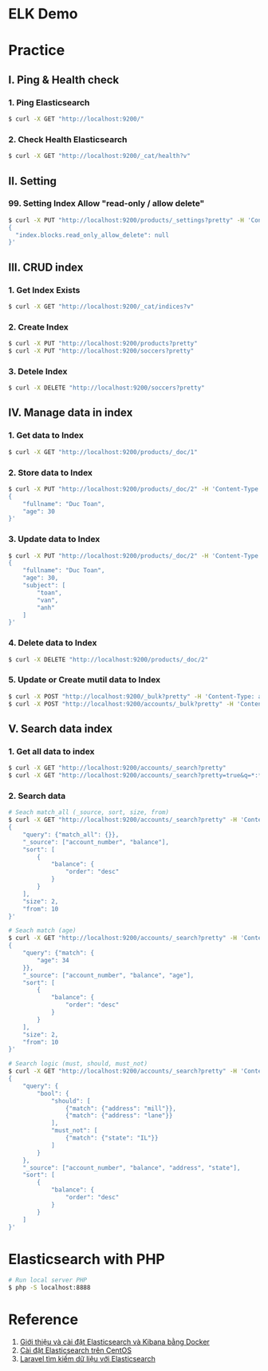 # ELK Demo


# Practice
## I. Ping & Health check
### 1. Ping Elasticsearch
```sh
$ curl -X GET "http://localhost:9200/"
```

### 2. Check Health Elasticsearch
```sh
$ curl -X GET "http://localhost:9200/_cat/health?v"
```

## II. Setting
### 99. Setting Index Allow "read-only / allow delete"
```sh
$ curl -X PUT "http://localhost:9200/products/_settings?pretty" -H 'Content-Type: application/json' -d '
{
  "index.blocks.read_only_allow_delete": null
}'
```

## III. CRUD index
### 1. Get Index Exists
```sh
$ curl -X GET "http://localhost:9200/_cat/indices?v"
```

### 2. Create Index
```sh
$ curl -X PUT "http://localhost:9200/products?pretty"
$ curl -X PUT "http://localhost:9200/soccers?pretty"
```

### 3. Detele Index
```sh
$ curl -X DELETE "http://localhost:9200/soccers?pretty"
```

## IV. Manage data in index
### 1. Get data to Index
```sh
$ curl -X GET "http://localhost:9200/products/_doc/1"
```

### 2. Store data to Index
```sh
$ curl -X PUT "http://localhost:9200/products/_doc/2" -H 'Content-Type: application/json' -d'
{
    "fullname": "Duc Toan",
    "age": 30
}'
```

### 3. Update data to Index
```sh
$ curl -X PUT "http://localhost:9200/products/_doc/2" -H 'Content-Type: application/json' -d'
{
    "fullname": "Duc Toan",
    "age": 30,
    "subject": [
        "toan",
        "van",
        "anh"
    ]
}'
```

### 4. Delete data to Index
```sh
$ curl -X DELETE "http://localhost:9200/products/_doc/2"
```

### 5. Update or Create mutil data to Index
```sh
$ curl -X POST "http://localhost:9200/_bulk?pretty" -H 'Content-Type: application/json' --data-binary "@opt/vietnam-football.json"
$ curl -X POST "http://localhost:9200/accounts/_bulk?pretty" -H 'Content-Type: application/json' --data-binary "@opt/accounts.json"
```

## V. Search data index
### 1. Get all data to index
```sh
$ curl -X GET "http://localhost:9200/accounts/_search?pretty"
$ curl -X GET "http://localhost:9200/accounts/_search?pretty=true&q=*:*"
```

### 2. Search data
```sh
# Seach match_all (_source, sort, size, from)
$ curl -X GET "http://localhost:9200/accounts/_search?pretty" -H 'Content-Type: application/json' -d'
{
    "query": {"match_all": {}},
    "_source": ["account_number", "balance"],
    "sort": [
        {
            "balance": {
                "order": "desc"
            }
        }
    ],
    "size": 2,
    "from": 10
}'
```

```sh
# Seach match (age)
$ curl -X GET "http://localhost:9200/accounts/_search?pretty" -H 'Content-Type: application/json' -d'
{
    "query": {"match": {
        "age": 34
    }},
    "_source": ["account_number", "balance", "age"],
    "sort": [
        {
            "balance": {
                "order": "desc"
            }
        }
    ],
    "size": 2,
    "from": 10
}'
```

```sh
# Search logic (must, should, must_not)
$ curl -X GET "http://localhost:9200/accounts/_search?pretty" -H 'Content-Type: application/json' -d'
{
    "query": {
        "bool": {
            "should": [
                {"match": {"address": "mill"}},
                {"match": {"address": "lane"}}
            ],
            "must_not": [
                {"match": {"state": "IL"}}
            ]
        }
    },
    "_source": ["account_number", "balance", "address", "state"],
    "sort": [
        {
            "balance": {
                "order": "desc"
            }
        }
    ]
}'
```

# Elasticsearch with PHP
```sh
# Run local server PHP
$ php -S localhost:8888
```


# Reference
1. [Giới thiệu và cài đặt Elasticsearch và Kibana bằng Docker](https://xuanthulab.net/gioi-thieu-va-cai-dat-elasticsearch-va-kibana-bang-docker.html)
2. [Cài đặt Elasticsearch trên CentOS](https://xuanthulab.net/cai-dat-elasticsearch-tren-centos.html)
3. [Laravel tìm kiếm dữ liệu với Elasticsearch](https://viblo.asia/p/laravel-tim-kiem-du-lieu-voi-elasticsearch-bJzKmGgOl9N)
